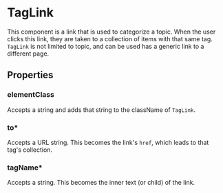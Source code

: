 # TagLink

This component is a link that is used to categorize a topic. When the user clicks this link, they are taken to a collection of items with that same tag. `TagLink` is not limited to topic, and can be used has a generic link to a different page.

## Properties

### elementClass

Accepts a string and adds that string to the className of `TagLink`.

### to*

Accepts a URL string. This becomes the link's `href`, which leads to that tag's collection.

### tagName*

Accepts a string. This becomes the inner text (or child) of the link.
